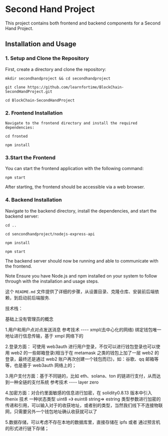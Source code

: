 # Second Hand Project

This project contains both frontend and backend components for a Second Hand Project.

## Installation and Usage

### 1. Setup and Clone the Repository

First, create a directory and clone the repository:

`mkdir secondhandproject && cd secondhandproject  `

`git clone https://github.com/learnfortime/BlockChain-SecondHandProject.git  `

`cd BlockChain-SecondHandProject  `

### 2. Frontend Installation

`Navigate to the frontend directory and install the required dependencies:  `

`cd fronted`

`npm install`

### 3.Start the Frontend

You can start the frontend application with the following command:

`npm start`

After starting, the frontend should be accessible via a web browser.

### 4. Backend Installation

Navigate to the backend directory, install the dependencies, and start the backend server:

`cd ..`

`cd sencondhandproject/nodejs-express-api`

`npm install`

`npm start`

The backend server should now be running and able to communicate with the frontend.

Note
Ensure you have Node.js and npm installed on your system to follow through with the installation and usage steps.

这个 `README.md` 文件提供了详细的步骤，从设置目录、克隆仓库、安装前后端依赖，到启动前后端服务.

技术栈：

基础上没有管理员的概念

1.用户和用户点对点发送消息 参考技术 ---- xmpl(去中心化的网络) 绑定钱包唯一地址进行信息传输，基于 xmpl 网络下的

2.登录方面： 可使用 web3auth 进行用户登录，不仅可以进行钱包登录也可以使用 web2 的一些邮箱登录(相当于在 metamask 之类的钱包上加了一层 web2 的登录，最终还是通过 web2 账户再次创建一个钱包而已)，如：谷歌、qq 邮箱等等，也是基于 web3auth 网络上的；

3.用户支付方面：基于不同链的，比如 eth、solana、ton 的链进行支付，从而达到一种全链的支付系统 参考技术 ---- layer zero

4.加密方面：对合约里面敏感的信息进行加密，在 solidity0.8.13 版本中引入 fhenix 技术 一种状态类型 uint8 =》 euint8 string=> estring 类型参数进行加密的传递和引用，可以输入对于的收获地址，或者别的类型，当然我们线下不连接物联网，只需要另外一个钱包地址确认收获就可以了

5.数据存储，可以考虑不存在本地的数据库里，直接存储在 ipfs 或者 通过预言机的形式进行链下存储；
